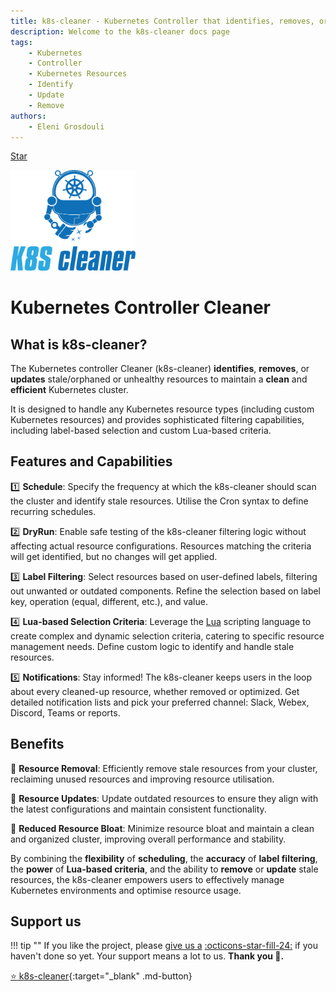 ```yaml
---
title: k8s-cleaner - Kubernetes Controller that identifies, removes, or updates stale/orphaned or unhealthy resources
description: Welcome to the k8s-cleaner docs page
tags:
    - Kubernetes
    - Controller
    - Kubernetes Resources
    - Identify
    - Update
    - Remove
authors:
    - Eleni Grosdouli
---
```


<a class="github-button" href="https://github.com/gianlucam76/k8s-cleaner" data-icon="icon-park:star" target="_blank" data-show-count="true" aria-label="Star k8s-cleaner on GitHub">Star</a>

[<img src="assets/logo.png" width="200" alt="k8s-cleaner logo">](https://github.com/gianlucam76/k8s-cleaner "k8s-cleaner")


<h1>Kubernetes Controller Cleaner</h1>

## What is k8s-cleaner?

The Kubernetes controller Cleaner (k8s-cleaner) **identifies**, **removes**, or **updates** stale/orphaned or unhealthy resources to maintain a **clean** and **efficient** Kubernetes cluster.

It is designed to handle any Kubernetes resource types (including custom Kubernetes resources) and provides sophisticated filtering capabilities, including label-based selection and custom Lua-based criteria.

## Features and Capabilities

1️⃣ **Schedule**: Specify the frequency at which the k8s-cleaner should scan the cluster and identify stale resources. Utilise the Cron syntax to define recurring schedules.

2️⃣ **DryRun**: Enable safe testing of the k8s-cleaner filtering logic without affecting actual resource configurations. Resources matching the criteria will get identified, but no changes will get applied.

3️⃣ **Label Filtering**: Select resources based on user-defined labels, filtering out unwanted or outdated components. Refine the selection based on label key, operation (equal, different, etc.), and value.

4️⃣ **Lua-based Selection Criteria**: Leverage the [Lua](https://lua.org/) scripting language to create complex and dynamic selection criteria, catering to specific resource management needs. Define custom logic to identify and handle stale resources.

5️⃣ **Notifications**: Stay informed! The k8s-cleaner keeps users in the loop about every cleaned-up resource, whether removed or optimized. Get detailed notification lists and pick your preferred channel: Slack, Webex, Discord, Teams or reports.

## Benefits

💪 **Resource Removal**: Efficiently remove stale resources from your cluster, reclaiming unused resources and improving resource utilisation.

💪 **Resource Updates**: Update outdated resources to ensure they align with the latest configurations and maintain consistent functionality.

💪 **Reduced Resource Bloat**: Minimize resource bloat and maintain a clean and organized cluster, improving overall performance and stability.

By combining the **flexibility** of **scheduling**, the **accuracy** of **label filtering**, the **power** of **Lua-based criteria**, and the ability to **remove** or **update** stale resources, the k8s-cleaner empowers users to effectively manage Kubernetes environments and optimise resource usage.

## Support us

!!! tip ""
    If you like the project, please <a href="https://github.com/gianlucam76/k8s-cleaner" title="k8s-cleaner" target="_blank">give us a</a> <a href="https://github.com/gianlucam76/k8s-cleaner" title="k8s-cleaner" target="_blank" class="heart">:octicons-star-fill-24:</a> if you haven't done so yet. Your support means a lot to us. **Thank you :pray:.**


[:star: k8s-cleaner](https://github.com/gianlucam76/k8s-cleaner "k8s-cleaner"){:target="_blank" .md-button}